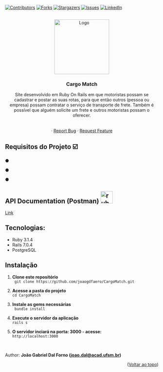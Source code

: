 <!-- Improved compatibility of back to top link: See: https://github.com/othneildrew/Best-README-Template/pull/73 -->
<a name="readme-top"></a>
<!--
*** Thanks for checking out the Best-README-Template. If you have a suggestion
*** that would make this better, please fork the repo and create a pull request
*** or simply open an issue with the tag "enhancement".
*** Don't forget to give the project a star!
*** Thanks again! Now go create something AMAZING! :D
-->



<!-- PROJECT SHIELDS -->
<!--
*** I'm using markdown "reference style" links for readability.
*** Reference links are enclosed in brackets [ ] instead of parentheses ( ).
*** See the bottom of this document for the declaration of the reference variables
*** for contributors-url, forks-url, etc. This is an optional, concise syntax you may use.
*** https://www.markdownguide.org/basic-syntax/#reference-style-links
-->
[![Contributors][contributors-shield]][contributors-url]
[![Forks][forks-shield]][forks-url]
[![Stargazers][stars-shield]][stars-url]
[![Issues][issues-shield]][issues-url]
[![LinkedIn][linkedin-shield]][linkedin-url]



<!-- PROJECT LOGO -->
<br />
<div align="center">
  <a href="https://github.com/joaogdfaero/CargoMatch/">
    <img src="Netflix-Symbol.png" alt="Logo" width="180" height="180">
  </a>

<h3 align="center">Cargo Match</h3>

  <p align="center">
    Site desenvolvido em Ruby On Rails em que motoristas possam se cadastrar e postar as suas rotas, para que então outros (pessoa ou empresa) possam contratar o serviço de transporte de frete. Também é possível que alguém solicite um frete e outros motoristas possam o oferecer. 
     <br />
    <br />
    <br />
    ·
    <a href="https://github.com/joaogdfaero/CargoMatch/issues">Report Bug</a>
    ·
    <a href="https://github.com/joaogdfaero/CargoMatch/issues">Request Feature</a>
  </p>
</div>

## Requisitos do Projeto :ballot_box_with_check:
● 

● 

● 

## API Documentation (Postman) <a href="https://stackshare.io/postman" target="_blank"><img src="https://github.com/kilianpaquier/devicon/blob/dbea53e8f43aa502e0d35d595729ecd86db87f62/icons/postman/postman-plain.svg" alt="ruby" width="40" height="40" /></a> 

[Link](https://documenter.getpostman.com/view/24543977/2s93zCXzWV) 

## Tecnologias:
* Ruby 3.1.4
* Rails 7.0.4
* PostgreSQL

## Instalação
1. **Clone este repositório**  
` git clone https://github.com/joaogdfaero/CargoMatch.git`

2. **Acesse a pasta do projeto**  
` cd CargoMatch `

3. **Instale as gems necessárias**  
` bundle install`

4. **Execute o servidor da aplicação**  
` rails s `

5. **O servidor inciará na porta: 3000 - acesse:**    
` http://localhost:3000 `

##
<br>Author: <strong>João Gabriel Dal Forno (joao.dal@acad.ufsm.br)</strong>

<p align="right">(<a href="#readme-top">Voltar ao topo</a>)</p>

<!-- MARKDOWN LINKS & IMAGES -->
<!-- https://www.markdownguide.org/basic-syntax/#reference-style-links -->
[contributors-shield]: https://img.shields.io/github/contributors/joaogdfaero/CargoMatch.svg?style=for-the-badge
[contributors-url]: https://github.com/joaogdfaero/CargoMatch/graphs/contributors
[forks-shield]: https://img.shields.io/github/forks/joaogdfaero/CargoMatch.svg?style=for-the-badge
[forks-url]: https://github.com/joaogdfaero/CargoMatch/network/members
[stars-shield]: https://img.shields.io/github/stars/joaogdfaero/CargoMatch.svg?style=for-the-badge
[stars-url]: https://github.com/joaogdfaero/CargoMatch/stargazers
[issues-shield]: https://img.shields.io/github/issues/joaogdfaero/CargoMatch.svg?style=for-the-badge
[issues-url]: https://github.com/joaogdfaero/CargoMatch/issues
[license-shield]: https://img.shields.io/github/license/joaogdfaero/CargoMatch.svg?style=for-the-badge
[license-url]: https://github.com/joaogdfaero/CargoMatch/blob/master/LICENSE.txt
[linkedin-shield]: https://img.shields.io/badge/-LinkedIn-black.svg?style=for-the-badge&logo=linkedin&colorB=555
[linkedin-url]: https://www.linkedin.com/in/jo%C3%A3o-gabriel-dal-forno/
[product-screenshot]: images/screenshot.png
[Next.js]: https://img.shields.io/badge/next.js-000000?style=for-the-badge&logo=nextdotjs&logoColor=white
[Next-url]: https://nextjs.org/
[React.js]: https://img.shields.io/badge/React-20232A?style=for-the-badge&logo=react&logoColor=61DAFB
[React-url]: https://reactjs.org/
[Vue.js]: https://img.shields.io/badge/Vue.js-35495E?style=for-the-badge&logo=vuedotjs&logoColor=4FC08D
[Vue-url]: https://vuejs.org/
[Angular.io]: https://img.shields.io/badge/Angular-DD0031?style=for-the-badge&logo=angular&logoColor=white
[Angular-url]: https://angular.io/
[Svelte.dev]: https://img.shields.io/badge/Svelte-4A4A55?style=for-the-badge&logo=svelte&logoColor=FF3E00
[Svelte-url]: https://svelte.dev/
[Laravel.com]: https://img.shields.io/badge/Laravel-FF2D20?style=for-the-badge&logo=laravel&logoColor=white
[Laravel-url]: https://laravel.com
[Bootstrap.com]: https://img.shields.io/badge/Bootstrap-563D7C?style=for-the-badge&logo=bootstrap&logoColor=white
[Bootstrap-url]: https://getbootstrap.com
[JQuery.com]: https://img.shields.io/badge/jQuery-0769AD?style=for-the-badge&logo=jquery&logoColor=white
[JQuery-url]: https://jquery.com 

